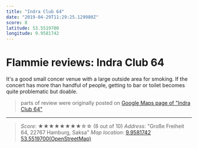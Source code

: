 ```yaml
---
title: "Indra Club 64"
date: "2019-04-29T11:29:25.129980Z"
score: 8
latitude: 53.5519700
longitude: 9.9581742
---
```

# Flammie reviews: Indra Club 64

It's a good small concer venue with a large outside area for smoking. If
the concert has more than handful of people, getting to bar or toilet
becomes quite problematic but doable.

> parts of review were originally posted on [Google Maps page of
  "Indra Club 64"](https://www.google.com/maps/place//data=!4m2!3m1!1s0x0:0xa546cbf81600efcd)
---
> *Score*: ★★★★★★★★☆☆ (8 out of 10)
> *Address*: "Große Freiheit 64, 22767 Hamburg, Saksa"
> *Map location*: [9.9581742 53.5519700(OpenStreetMap)](https://www.openstreetmap.org/?mlat=53.5519700&mlon=9.9581742&zoom=12)
